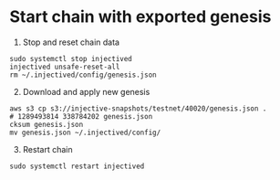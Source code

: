 # Start chain with exported genesis
1. Stop and reset chain data
```
sudo systemctl stop injectived
injectived unsafe-reset-all
rm ~/.injectived/config/genesis.json
```

2. Download and apply new genesis
```
aws s3 cp s3://injective-snapshots/testnet/40020/genesis.json .
# 1289493814 338784202 genesis.json
cksum genesis.json
mv genesis.json ~/.injectived/config/
```

3. Restart chain
```
sudo systemctl restart injectived
```
